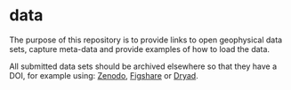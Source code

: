 # data

The purpose of this repository is to provide links to open geophysical data sets, capture meta-data and provide examples of how to load the data. 

All submitted data sets should be archived elsewhere so that they have a DOI, for example using: [Zenodo](https://zenodo.org/), [Figshare](https://figshare.com/) or [Dryad](http://datadryad.org/). 


